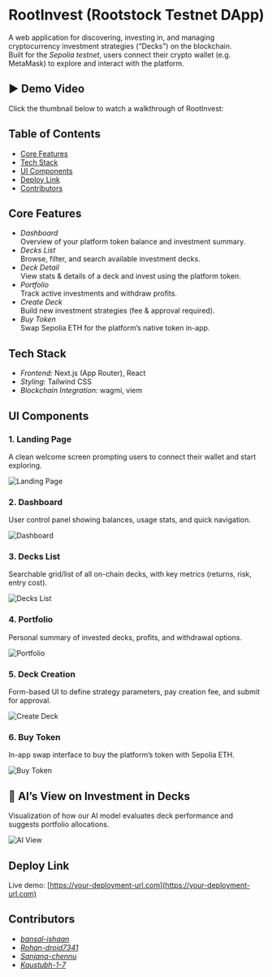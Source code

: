 # RootInvest (Rootstock Testnet DApp)


A web application for discovering, investing in, and managing cryptocurrency investment strategies (“Decks”) on the blockchain.  
Built for the *Sepolia testnet*, users connect their crypto wallet (e.g. MetaMask) to explore and interact with the platform.



## ▶ Demo Video

Click the thumbnail below to watch a walkthrough of RootInvest:





## Table of Contents

- [Core Features](#core-features)  
- [Tech Stack](#tech-stack)  
- [UI Components](#ui-components)  
- [Deploy Link](#deploy-link)  
- [Contributors](#contributors)  



## Core Features

- *Dashboard*  
  Overview of your platform token balance and investment summary.  
- *Decks List*  
  Browse, filter, and search available investment decks.  
- *Deck Detail*  
  View stats & details of a deck and invest using the platform token.  
- *Portfolio*  
  Track active investments and withdraw profits.  
- *Create Deck*  
  Build new investment strategies (fee & approval required).  
- *Buy Token*  
  Swap Sepolia ETH for the platform’s native token in-app.



## Tech Stack

- *Frontend:* Next.js (App Router), React  
- *Styling:* Tailwind CSS  
- *Blockchain Integration:* wagmi, viem  



## UI Components

### 1. Landing Page  
A clean welcome screen prompting users to connect their wallet and start exploring.  

![Landing Page](https://github.com/user-attachments/assets/62744b53-527c-4642-8162-e557102ef9d9)

### 2. Dashboard  
User control panel showing balances, usage stats, and quick navigation.  

![Dashboard](https://github.com/user-attachments/assets/5e1c70da-df65-4ba3-a442-5bdc0e7bddad)

### 3. Decks List  
Searchable grid/list of all on-chain decks, with key metrics (returns, risk, entry cost).  

![Decks List](https://github.com/user-attachments/assets/0f6b1017-0eae-4591-b5d4-4fa028399ccf)

### 4. Portfolio  
Personal summary of invested decks, profits, and withdrawal options.  

![Portfolio](https://github.com/user-attachments/assets/0b8228e7-bf42-44ae-9634-53f1b22f789b)

### 5. Deck Creation  
Form-based UI to define strategy parameters, pay creation fee, and submit for approval. 

![Create Deck](https://github.com/user-attachments/assets/ce71d1bb-47ed-4978-8886-1106489459b5)

### 6. Buy Token  

In-app swap interface to buy the platform’s token with Sepolia ETH.  

![Buy Token](https://github.com/user-attachments/assets/8d593556-c935-47b2-aa5e-575b40546442)



## 🤖 AI’s View on Investment in Decks  

Visualization of how our AI model evaluates deck performance and suggests portfolio allocations.  

![AI View](https://github.com/user-attachments/assets/ec8d404f-596f-4b95-b90c-e9145df568be)



## Deploy Link

Live demo: [https://your-deployment-url.com](https://your-deployment-url.com)



## Contributors

- *[bansal-ishaan](https://github.com/bansal-ishaan)*
- *[Rohan-droid7341](https://github.com/Rohan-droid7341)*
- *[Sanjana-chennu](https://github.com/Sanjana-chennu)*
- *[Kaustubh-1-7](https://github.com/Kaustubh-1-7)*



